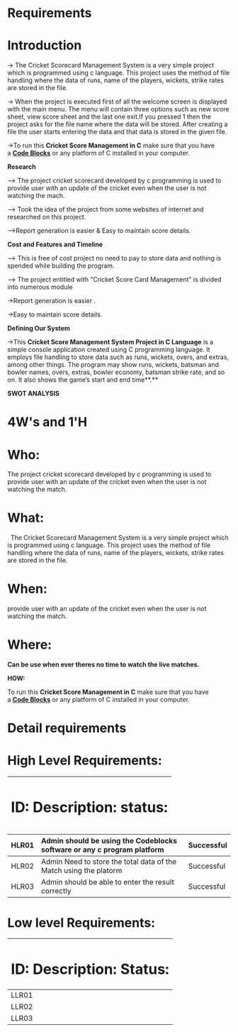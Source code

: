 ﻿# **Requirements**
# **Introduction**
-> The Cricket Scorecard Management System is a very simple project which is programmed using c language. This project uses the method of file handling where the data of runs, name of the players, wickets, strike rates are stored in the file.

-> When the project is executed first of all the welcome screen is displayed with the main menu. The menu will contain three options such as new score sheet, view score sheet and the last one exit.If you pressed 1 then the project asks for the file name where the data will be stored. After creating a file the user starts entering the data and that data is stored in the given file.

->To run this **Cricket Score Management in C** make sure that you have a [**Code Blocks**](http://www.codeblocks.org/downloads/binaries) or any platform of C installed in your computer.

**Research**

--> The project cricket scorecard developed by c programming is used to provide user with an update of the cricket even when the user is not watching the mach. 

--> Took the idea of the project from some websites of internet and researched on this project.

-->Report generation is easier & Easy to maintain score details.

**Cost and Features and Timeline**

--> This is free of cost project no need to pay to store data and nothing is spended while building the program.

--> The project entitled with "Cricket Score Card Management" is divided into numerous module

->Report generation is easier .

->Easy to maintain score details.

**Defining Our System**

->This **Cricket Score Management System Project in C Language** is a simple console application created using C programming language. It employs file handling to store data such as runs, wickets, overs, and extras, among other things. The program may show runs, wickets, batsman and bowler names, overs, extras, bowler economy, batsman strike rate, and so on. It also shows the game’s start and end time**.**

**SWOT ANALYSIS**
# **4W's and 1'H**
# **Who:**
The project cricket scorecard developed by c programming is used to provide user with an update of the cricket even when the user is not watching the match.
# **What:**
` `The Cricket Scorecard Management System is a very simple project which is programmed using c language. This project uses the method of file handling where the data of runs, name of the players, wickets, strike rates are stored in the file.
# **When:**
provide user with an update of the cricket even when the user is not watching the match.
# **Where:**
**Can be use when ever theres no time to watch the live matches.**

**HOW:**

To run this **Cricket Score Management in C** make sure that you have a [**Code Blocks**](http://www.codeblocks.org/downloads/binaries) or any platform of C installed in your computer.
# **Detail requirements**
# **High Level Requirements:**

|<h1>**ID:                                Description:                                          status:**</h1>|
| :- |


|HLR01|Admin should be using the Codeblocks software or any c program platform|Successful|
| :- | :- | :- |
|HLR02|Admin Need to store the total data of the Match using the platorm|Successful|
|HLR03|Admin should be able to enter the result correctly|Successful|
# **Low level Requirements:**

|<h1>**ID:                            Description:                                              Status:**</h1>|
| :- |
|LLR01|  When the system is trigged, the system will give option to enter the details of the match|Successful|
|LLR02|  Admin can clear the data at any time |Successful|
|LLR03|  admin should should enter the details each and everything very carefully|Successful|

